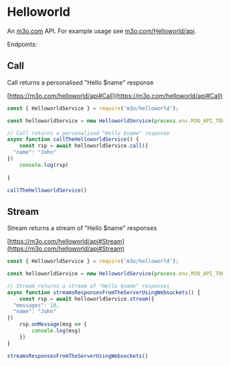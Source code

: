 # Helloworld

An [m3o.com](https://m3o.com) API. For example usage see [m3o.com/Helloworld/api](https://m3o.com/Helloworld/api).

Endpoints:

## Call

Call returns a personalised "Hello $name" response


[https://m3o.com/helloworld/api#Call](https://m3o.com/helloworld/api#Call)

```js
const { HelloworldService } = require('m3o/helloworld');

const helloworldService = new HelloworldService(process.env.M3O_API_TOKEN)

// Call returns a personalised "Hello $name" response
async function callTheHelloworldService() {
	const rsp = await helloworldService.call({
  "name": "John"
})
	console.log(rsp)
	
}

callTheHelloworldService()
```
## Stream

Stream returns a stream of "Hello $name" responses


[https://m3o.com/helloworld/api#Stream](https://m3o.com/helloworld/api#Stream)

```js
const { HelloworldService } = require('m3o/helloworld');

const helloworldService = new HelloworldService(process.env.M3O_API_TOKEN)

// Stream returns a stream of "Hello $name" responses
async function streamsResponsesFromTheServerUsingWebsockets() {
	const rsp = await helloworldService.stream({
  "messages": 10,
  "name": "John"
})
	rsp.onMessage(msg => {
		console.log(msg)
	})
}

streamsResponsesFromTheServerUsingWebsockets()
```
